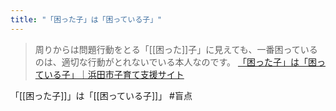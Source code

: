 ```yaml
---
title: "「困った子」は「困っている子」"
---
```


> 周りからは問題行動をとる「[[困った]]子」に見えても、一番困っているのは、適切な行動がとれないでいる本人なのです。
[「困った子」は「困っている子」｜浜田市子育て支援サイト](http://www.city.hamada.shimane.jp/www/contents/1389070877604/index.html)

「[[困った子]]」は「[[困っている子]]」
#盲点
